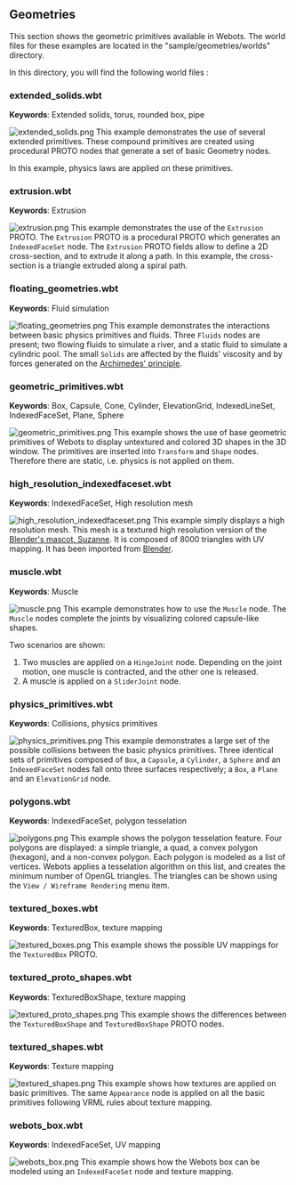 ## Geometries

This section shows the geometric primitives available in Webots.
The world files for these examples are located in the "sample/geometries/worlds" directory.

In this directory, you will find the following world files :

### extended\_solids.wbt

**Keywords**: Extended solids, torus, rounded box, pipe

![extended_solids.png](images/extended_solids.png) This example demonstrates the use of several extended primitives.
These compound primitives are created using procedural PROTO nodes that generate a set of basic Geometry nodes.

In this example, physics laws are applied on these primitives.

### extrusion.wbt

**Keywords**: Extrusion

![extrusion.png](images/extrusion.png) This example demonstrates the use of the `Extrusion` PROTO.
The `Extrusion` PROTO is a procedural PROTO which generates an `IndexedFaceSet` node.
The `Extrusion` PROTO fields allow to define a 2D cross-section, and to extrude it along a path.
In this example, the cross-section is a triangle extruded along a spiral path.

### floating\_geometries.wbt

**Keywords**: Fluid simulation

![floating_geometries.png](images/floating_geometries.png) This example demonstrates the interactions between basic physics primitives and fluids.
Three `Fluids` nodes are present; two flowing fluids to simulate a river, and a static fluid to simulate a cylindric pool.
The small `Solids` are affected by the fluids' viscosity and by forces generated on the [Archimedes' principle](https://en.wikipedia.org/wiki/Archimedes%27_principle).

### geometric\_primitives.wbt

**Keywords**: Box, Capsule, Cone, Cylinder, ElevationGrid, IndexedLineSet, IndexedFaceSet, Plane, Sphere

![geometric_primitives.png](images/geometric_primitives.png) This example shows the use of base geometric primitives of Webots to display untextured and colored 3D shapes in the 3D window.
The primitives are inserted into `Transform` and `Shape` nodes.
Therefore there are static, i.e. physics is not applied on them.

### high\_resolution\_indexedfaceset.wbt

**Keywords**: IndexedFaceSet, High resolution mesh

![high_resolution_indexedfaceset.png](images/high_resolution_indexedfaceset.png) This example simply displays a high resolution mesh.
This mesh is a textured high resolution version of the [Blender's mascot, Suzanne](https://en.wikipedia.org/wiki/Blender_(software)#Suzanne).
It is composed of 8000 triangles with UV mapping.
It has been imported from [Blender](https://www.blender.org/).

### muscle.wbt

**Keywords**: Muscle

![muscle.png](images/muscle.png) This example demonstrates how to use the `Muscle` node.
The `Muscle` nodes complete the joints by visualizing colored capsule-like shapes.

Two scenarios are shown:

1. Two muscles are applied on a `HingeJoint` node.
Depending on the joint motion, one muscle is contracted, and the other one is released.
2. A muscle is applied on a `SliderJoint` node.

### physics\_primitives.wbt

**Keywords**: Collisions, physics primitives

![physics_primitives.png](images/physics_primitives.png) This example demonstrates a large set of the possible collisions between the basic physics primitives.
Three identical sets of primitives composed of `Box`, a `Capsule`, a `Cylinder`, a `Sphere` and an `IndexedFaceSet` nodes fall onto three surfaces respectively; a `Box`, a `Plane` and an `ElevationGrid` node.

### polygons.wbt

**Keywords**: IndexedFaceSet, polygon tesselation

![polygons.png](images/polygons.png) This example shows the polygon tesselation feature.
Four polygons are displayed: a simple triangle, a quad, a convex polygon (hexagon), and a non-convex polygon.
Each polygon is modeled as a list of vertices.
Webots applies a tesselation algorithm on this list, and creates the minimum number of OpenGL triangles.
The triangles can be shown using the `View / Wireframe Rendering` menu item.

### textured\_boxes.wbt

**Keywords**: TexturedBox, texture mapping

![textured_boxes.png](images/textured_boxes.png) This example shows the possible UV mappings for the `TexturedBox` PROTO.

### textured\_proto\_shapes.wbt

**Keywords**: TexturedBoxShape, texture mapping

![textured_proto_shapes.png](images/textured_proto_shapes.png) This example shows the differences between the `TexturedBoxShape` and `TexturedBoxShape` PROTO nodes.

### textured\_shapes.wbt

**Keywords**: Texture mapping

![textured_shapes.png](images/textured_shapes.png) This example shows how textures are applied on basic primitives.
The same `Appearance` node is applied on all the basic primitives following VRML rules about texture mapping.

### webots\_box.wbt

**Keywords**: IndexedFaceSet, UV mapping

![webots_box.png](images/webots_box.png) This example shows how the Webots box can be modeled using an `IndexedFaceSet` node and texture mapping.
